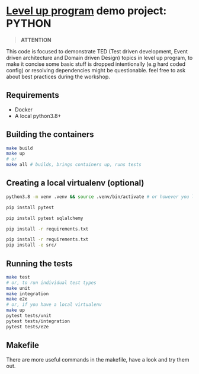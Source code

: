 # [Level up program](https://github.com/minaeiehsan/level-up) demo project: **PYTHON**

> **ATTENTION**

This code is focused to demonstrate TED (Test driven development, Event driven architecture and Domain driven Design) topics in level up program, to make it concise some basic stuff is dropped intentionally (e.g hard coded config) or resolving dependencies might be questionable. feel free to ask about best practices during the workshop.

## Requirements

- Docker
- A local python3.8+

## Building the containers

```sh
make build
make up
# or
make all # builds, brings containers up, runs tests
```

## Creating a local virtualenv (optional)

```sh
python3.8 -m venv .venv && source .venv/bin/activate # or however you like to create virtualenvs

pip install pytest

pip install pytest sqlalchemy

pip install -r requirements.txt

pip install -r requirements.txt
pip install -e src/
```

## Running the tests

```sh
make test
# or, to run individual test types
make unit
make integration
make e2e
# or, if you have a local virtualenv
make up
pytest tests/unit
pytest tests/integration
pytest tests/e2e
```

## Makefile

There are more useful commands in the makefile, have a look and try them out.
